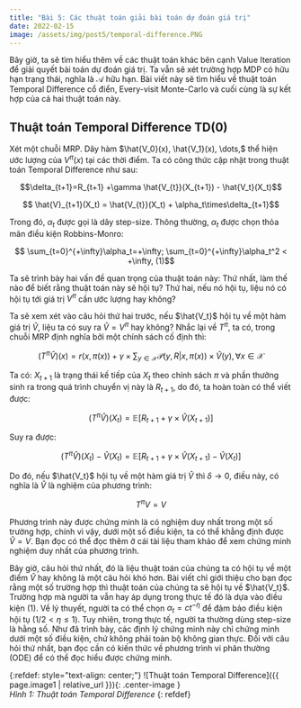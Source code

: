 ```yaml
---
title: "Bài 5: Các thuật toán giải bài toán dự đoán giá trị"
date: 2022-02-15
image: /assets/img/post5/temporal-difference.PNG
---
```


Bây giờ, ta sẽ tìm hiểu thêm về các thuật toán khác bên cạnh Value Iteration để giải quyết bài toán dự đoán giá trị. Ta vẫn sẽ xét trường hợp MDP có hữu hạn trạng thái, nghĩa là $\mathcal{A}$ hữu hạn. Bài viết này sẽ tìm hiểu về thuật toán Temporal Difference cổ điển, Every-visit Monte-Carlo và cuối cùng là sự kết hợp của cả hai thuật toán này.

## Thuật toán Temporal Difference TD(0)

Xét một chuỗi MRP. Dãy hàm $\hat{V_0}(x), \hat{V_1}(x), \dots,$ thể hiện ước lượng của $V^{\pi}(x)$ tại các thời điểm. Ta có công thức cập nhật trong thuật toán Temporal Difference như sau:

$$\delta_{t+1}=R_{t+1} +\gamma \hat{V_{t}}(X_{t+1}) - \hat{V_t}(X_t)$$

$$ \hat{V}_{t+1}(X_t) = \hat{V_{t}}(X_t) + \alpha_t\times\delta_{t+1}$$

Trong đó, $\alpha_t$ được gọi là dãy step-size. Thông thường, $\alpha_t$ được chọn thỏa mãn điều kiện Robbins-Monro:

$$ \sum_{t=0}^{+\infty}\alpha_t=+\infty; \sum_{t=0}^{+\infty}\alpha_t^2 < +\infty, (1)$$

Ta sẽ trình bày hai vấn đề quan trọng của thuật toán này: Thứ nhất, làm thế nào để biết rằng thuật toán này sẽ hội tụ? Thứ hai, nếu nó hội tụ, liệu nó có hội tụ tới giá trị $V^{\pi}$ cần ước lượng hay không?

Ta sẽ xem xét vào câu hỏi thứ hai trước, nếu $\hat{V_t}$ hội tụ về một hàm giá trị $\hat{V}$, liệu ta có suy ra $\hat{V}=V^{\pi}$ hay không? Nhắc lại về $T^{\pi}$, ta có, trong chuỗi MRP định nghĩa bởi một chính sách cố định thì:

$$ (T^{\pi}\hat{V})(x) = r(x, \pi(x)) + \gamma\times\sum_{y\in\mathcal{X}}\mathcal{P}(y,R | x, \pi(x))\times \hat{V}(y), \forall x\in\mathcal{X}$$

Ta có: $X_{t+1}$ là trạng thái kế tiếp của $X_t$ theo chính sách $\pi$ và phần thưởng sinh ra trong quá trình chuyển vị này là $R_{t+1}$, do đó, ta hoàn toàn có thể viết được:

$$ (T^{\pi}\hat{V})(X_t) = \mathbb{E}[R_{t+1} + \gamma\times \hat{V}(X_{t+1})]$$

Suy ra được:

$$ (T^{\pi}\hat{V})(X_t) - \hat{V}(X_t) = \mathbb{E}[R_{t+1} + \gamma\times \hat{V}(X_{t+1}) - \hat{V}(X_t)]$$

Do đó, nếu $\hat{V_t}$ hội tụ về một hàm giá trị $\hat{V}$ thì $\delta\rightarrow 0$, điều này, có nghĩa là $\hat{V}$ là nghiệm của phương trình:

$$ T^{\pi}V=V$$

Phương trình này được chứng minh là có nghiệm duy nhất trong một số trường hợp, chính vì vậy, dưới một số điều kiện, ta có thể khẳng định được $\hat{V}=V$. Bạn đọc có thể đọc thêm ở cái tài liệu tham khảo để xem chứng minh nghiệm duy nhất của phương trình.

Bây giờ, câu hỏi thứ nhất, đó là liệu thuật toán của chúng ta có hội tụ về một điểm $\hat{V}$ hay không là một câu hỏi khó hơn. Bài viết chỉ giới thiệu cho bạn đọc rằng một số trường hợp thì thuật toán của chúng ta sẽ hội tụ về $\hat{V_t}$. Trường hợp mà người ta vẫn hay áp dụng trong thực tế đó là dựa vào điều kiện $(1)$. Về lý thuyết, người ta có thể chọn $\alpha_t = ct^{-\eta}$ để đảm bảo điều kiện hội tụ ($1/2<\eta\leq 1$). Tuy nhiên, trong thực tế, người ta thường dùng step-size là hằng số. Như đã trình bày, các định lý chứng minh này chỉ chứng minh dưới một số điều kiện, chứ không phải toàn bộ không gian thực. Đối với câu hỏi thứ nhất, bạn đọc cần có kiến thức về phương trình vi phân thường (ODE) để có thể đọc hiểu được chứng minh.

{:refdef: style="text-align: center;"}
  ![Thuật toán Temporal Difference]({{ page.image1 | relative_url }}){: .center-image }  
  *Hình 1: Thuật toán Temporal Difference* 
{: refdef}

<script type="text/x-mathjax-config">
    MathJax.Hub.Config({
      tex2jax: {
        skipTags: ['script', 'noscript', 'style', 'textarea', 'pre'],
        inlineMath: [['$','$']]
      }
    });
  </script>
<script src="https://cdn.mathjax.org/mathjax/latest/MathJax.js?config=TeX-AMS-MML_HTMLorMML" type="text/javascript"></script>
